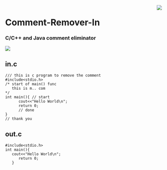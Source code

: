 <img align="right" src="https://github.com/sutharp777/Comment-detector-and-Remover-in-C-Lang/blob/master/temp/c-logo.png">

# Comment-Remover-In

### C/C++ and Java comment eliminator

 
 ![](https://github.com/sutharp777/Comment-detector-and-Remover-in-C-Lang/blob/master/run.png)
 
 ## in.c
 
    /// this is c program to remove the comment
    #include<stdio.h>
    /* start of main() func
       this is m.. com
    */
    int main(){	// start
	      cout<<"Hello World\n";
	      return 0;
	      // done 
    }
    // thank you
    
    
  ## out.c
  
    #include<stdio.h>
    int main(){
       cout<<"Hello World\n";
	      return 0;
	   }
